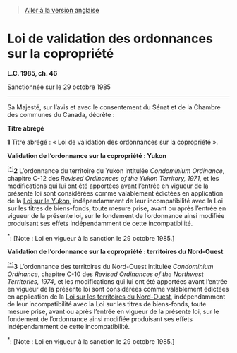 > [Aller à la version anglaise](/en/Acts/Statutes%20of%20Canada/1985/c.%2046.md)

# Loi de validation des ordonnances sur la copropriété

**L.C. 1985, ch. 46**


Sanctionnée sur le 29 octobre 1985

----------



Sa Majesté, sur l’avis et avec le consentement du Sénat et de la Chambre des communes du Canada, décrète :






**Titre abrégé**

**1** Titre abrégé : « Loi de validation des ordonnances sur la copropriété ».




**Validation de l’ordonnance sur la copropriété : Yukon**

<sup><a href='#C-36.6_fr_1'>[*]</a></sup>**2** L’ordonnance du territoire du Yukon intitulée *Condominium Ordinance*, chapitre C-12 des *Revised Ordinances of the Yukon Territory, 1971*, et les modifications qui lui ont été apportées avant l’entrée en vigueur de la présente loi sont considérées comme valablement édictées en application de la [Loi sur le Yukon](/fr/Lois/Lois%20du%20Canada/2002/ch.%207.md), indépendamment de leur incompatibilité avec la Loi sur les titres de biens-fonds, toute mesure prise, avant ou après l’entrée en vigueur de la présente loi, sur le fondement de l’ordonnance ainsi modifiée produisant ses effets indépendamment de cette incompatibilité.

<a name='C-36.6_fr_1'><sup>*</sup></a>: [Note : Loi en vigueur à la sanction le 29 octobre 1985.]<br />




**Validation de l’ordonnance sur la copropriété : territoires du Nord-Ouest**

<sup><a href='#C-36.6_fr_2'>[*]</a></sup>**3** L’ordonnance des territoires du Nord-Ouest intitulée *Condominium Ordinance*, chapitre C-10 des *Revised Ordinances of the Northwest Territories, 1974*, et les modifications qui lui ont été apportées avant l’entrée en vigueur de la présente loi sont considérées comme valablement édictées en application de la [Loi sur les territoires du Nord-Ouest](/fr/Lois/Lois%20du%20Canada/2014/ch.%202,%20art.%202.md), indépendamment de leur incompatibilité avec la Loi sur les titres de biens-fonds, toute mesure prise, avant ou après l’entrée en vigueur de la présente loi, sur le fondement de l’ordonnance ainsi modifiée produisant ses effets indépendamment de cette incompatibilité.

<a name='C-36.6_fr_2'><sup>*</sup></a>: [Note : Loi en vigueur à la sanction le 29 octobre 1985.]<br />


